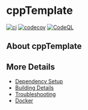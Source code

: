 # cppTemplate

[![ci](https://github.com/sahil-3011/cppTemplate/actions/workflows/ci.yml/badge.svg)](https://github.com/sahil-3011/cppTemplate/actions/workflows/ci.yml)
[![codecov](https://codecov.io/gh/sahil-3011/cppTemplate/branch/main/graph/badge.svg)](https://codecov.io/gh/sahil-3011/cppTemplate)
[![CodeQL](https://github.com/sahil-3011/cppTemplate/actions/workflows/codeql-analysis.yml/badge.svg)](https://github.com/sahil-3011/cppTemplate/actions/workflows/codeql-analysis.yml)

## About cppTemplate



## More Details

 * [Dependency Setup](README_dependencies.md)
 * [Building Details](README_building.md)
 * [Troubleshooting](README_troubleshooting.md)
 * [Docker](README_docker.md)
